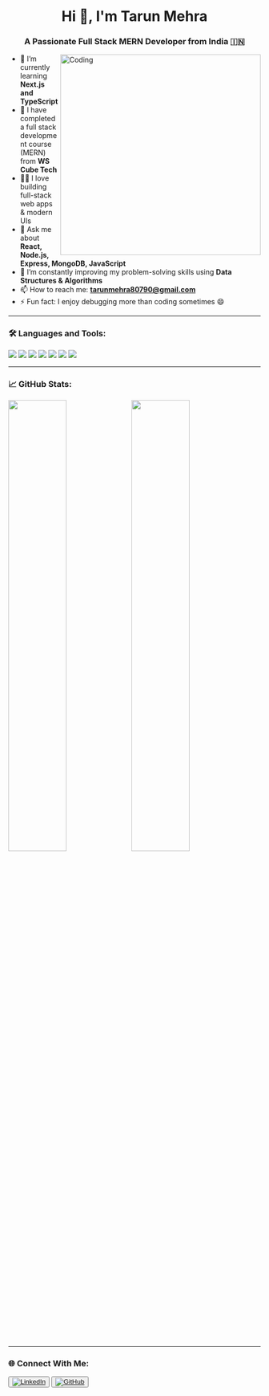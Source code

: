 <h1 align="center">Hi 👋, I'm Tarun Mehra</h1>
<h3 align="center">A Passionate Full Stack MERN Developer from India 🇮🇳</h3>

<img align="right" alt="Coding" width="400" src="https://cdn.dribbble.com/users/1162077/screenshots/3848914/programmer.gif" />

- 🌱 I’m currently learning **Next.js and TypeScript**
- 💼 I have completed a full stack development course (MERN) from **WS Cube Tech**
- 👨‍💻 I love building full-stack web apps & modern UIs
- 💬 Ask me about **React, Node.js, Express, MongoDB, JavaScript**
- 🧠 I’m constantly improving my problem-solving skills using **Data Structures & Algorithms**
- 📫 How to reach me: **tarunmehra80790@gmail.com**
- ⚡ Fun fact: I enjoy debugging more than coding sometimes 😄

---

### 🛠️ Languages and Tools:

<p>
  <img src="https://img.shields.io/badge/JavaScript-black?style=for-the-badge&logo=javascript" />
  <img src="https://img.shields.io/badge/React-blue?style=for-the-badge&logo=react" />
  <img src="https://img.shields.io/badge/Node.js-green?style=for-the-badge&logo=nodedotjs" />
  <img src="https://img.shields.io/badge/Express.js-white?style=for-the-badge&logo=express&logoColor=black" />
  <img src="https://img.shields.io/badge/MongoDB-4ea94b?style=for-the-badge&logo=mongodb" />
  <img src="https://img.shields.io/badge/TailwindCSS-38B2AC?style=for-the-badge&logo=tailwind-css&logoColor=white" />
  <img src="https://img.shields.io/badge/Git-black?style=for-the-badge&logo=git" />
</p>

---

### 📈 GitHub Stats:

<p>
  <img src="https://github-readme-stats.vercel.app/api?username=tarunmehra&show_icons=true&theme=radical" width="48%" />
  <img src="https://streak-stats.demolab.com?user=tarunmehra&theme=radical" width="48%" />
</p>

---

### 🌐 Connect With Me:
<button>[![LinkedIn](https://img.shields.io/badge/LinkedIn-blue?style=for-the-badge&logo=linkedin&logoColor=white)](https://www.linkedin.com/in/tarunmehra)  
</button>
<button>[![GitHub](https://img.shields.io/badge/GitHub-black?style=for-the-badge&logo=github)](https://github.com/tarunmehra)
</button>
